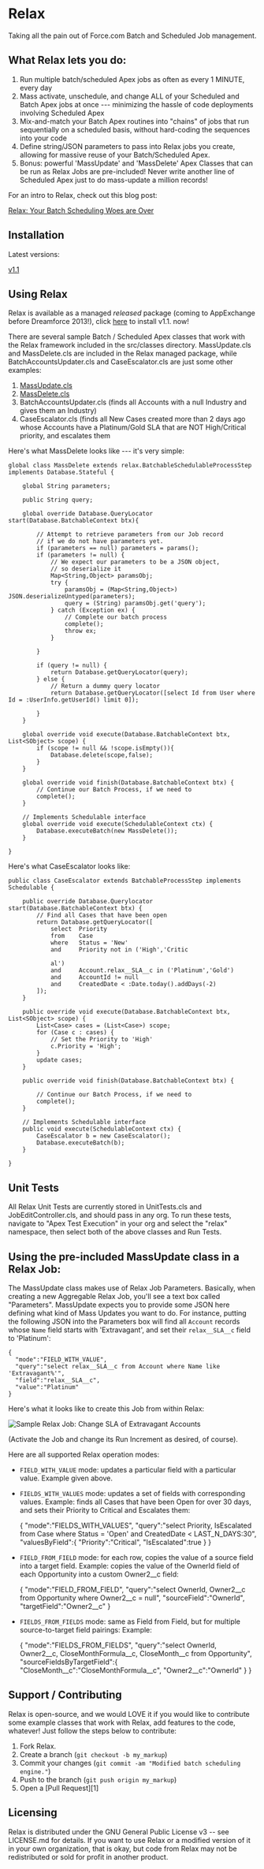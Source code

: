 Relax
=============

Taking all the pain out of Force.com Batch and Scheduled Job management.

What Relax lets you do:
-------

 1. Run multiple batch/scheduled Apex jobs as often as every 1 MINUTE, every day
 2. Mass activate, unschedule, and change ALL of your Scheduled and Batch Apex jobs at once --- minimizing the hassle of code deployments involving Scheduled Apex
 3. Mix-and-match your Batch Apex routines into "chains" of jobs that run sequentially on a scheduled basis, without hard-coding the sequences into your code
 4. Define string/JSON parameters to pass into Relax jobs you create, allowing for massive reuse of your Batch/Scheduled Apex.
 5. Bonus: powerful 'MassUpdate' and 'MassDelete' Apex Classes that can be run as Relax Jobs are pre-included! Never write another line of Scheduled Apex just to do mass-update a million records!

For an intro to Relax, check out this blog post:

[Relax: Your Batch Scheduling Woes are Over](http://zachelrath.wordpress.com/2012/06/28/relax-your-batch-scheduling-woes-are-over/)

Installation
-----------

Latest versions:

[v1.1](https://login.salesforce.com/packaging/installPackage.apexp?p0=04tE0000000ISIu)



Using Relax
------------

Relax is available as a managed *released* package (coming to AppExchange before Dreamforce 2013!), click [here](https://login.salesforce.com/packaging/installPackage.apexp?p0=04tE0000000ISIu) to install v1.1. now!

There are several sample Batch / Scheduled Apex classes that work with the Relax framework included in the src/classes directory. MassUpdate.cls and MassDelete.cls are included in the Relax managed package, while BatchAccountsUpdater.cls and CaseEscalator.cls are just some other examples:

1. [MassUpdate.cls](/src/classes/MassUpdate.cls)
2. [MassDelete.cls](/src/classes/MassDelete.cls)
3. BatchAccountsUpdater.cls (finds all Accounts with a null Industry and gives them an Industry)
4. CaseEscalator.cls (finds all New Cases created more than 2 days ago whose Accounts have a Platinum/Gold SLA that are NOT High/Critical priority, and escalates them

Here's what MassDelete looks like --- it's very simple:

    global class MassDelete extends relax.BatchableSchedulableProcessStep implements Database.Stateful {

		global String parameters;

		public String query;

		global override Database.QueryLocator start(Database.BatchableContext btx){

			// Attempt to retrieve parameters from our Job record
			// if we do not have parameters yet.
			if (parameters == null) parameters = params();
			if (parameters != null) {
				// We expect our parameters to be a JSON object,
				// so deserialize it
				Map<String,Object> paramsObj;
				try {
					paramsObj = (Map<String,Object>) JSON.deserializeUntyped(parameters);
					query = (String) paramsObj.get('query');
				} catch (Exception ex) {
					// Complete our batch process
					complete();
					throw ex;
				}	

			}

			if (query != null) {
				return Database.getQueryLocator(query);
			} else {
				// Return a dummy query locator
				return Database.getQueryLocator([select Id from User where Id = :UserInfo.getUserId() limit 0]);

			}	
		}

		global override void execute(Database.BatchableContext btx, List<SObject> scope) {
			if (scope != null && !scope.isEmpty()){
				Database.delete(scope,false);
			}	
		}

		global override void finish(Database.BatchableContext btx) {
			// Continue our Batch Process, if we need to
			complete();
		}

		// Implements Schedulable interface
		global override void execute(SchedulableContext ctx) {
			Database.executeBatch(new MassDelete());
		}

    }

Here's what CaseEscalator looks like:

	public class CaseEscalator extends BatchableProcessStep implements Schedulable {
	
		public override Database.Querylocator start(Database.BatchableContext btx) {
			// Find all Cases that have been open		
			return Database.getQueryLocator([
				select	Priority
				from	Case 
				where	Status = 'New'
				and		Priority not in ('High','Critic
				
				al')
				and		Account.relax__SLA__c in ('Platinum','Gold') 
				and		AccountId != null
				and		CreatedDate < :Date.today().addDays(-2) 
			]);
		}
	
		public override void execute(Database.BatchableContext btx, List<SObject> scope) {
			List<Case> cases = (List<Case>) scope;
			for (Case c : cases) {
				// Set the Priority to 'High'
				c.Priority = 'High';
			}
			update cases;
		}
	
		public override void finish(Database.BatchableContext btx) {
	
			// Continue our Batch Process, if we need to
			complete();
		}
	
		// Implements Schedulable interface
		public void execute(SchedulableContext ctx) {
			CaseEscalator b = new CaseEscalator();
			Database.executeBatch(b);
		}
	
	}

Unit Tests
-------

All Relax Unit Tests are currently stored in UnitTests.cls and JobEditController.cls, and should pass in any org. To run these tests, navigate to "Apex Test Execution" in your org and select the "relax" namespace, then select both of the above classes and Run Tests.

Using the pre-included MassUpdate class in a Relax Job:
-------
The MassUpdate class makes use of Relax Job Parameters. Basically, when creating a new Aggregable Relax Job, you'll see a text box called "Parameters". MassUpdate expects you to provide some JSON here defining what kind of Mass Updates you want to do. For instance, putting the following JSON into the Parameters box will find all `Account` records whose `Name` field starts with 'Extravagant', and set their `relax__SLA__c` field to 'Platinum':

    {
      "mode":"FIELD_WITH_VALUE",
      "query":"select relax__SLA__c from Account where Name like 'Extravagant%'",
      "field":"relax__SLA__c",
      "value":"Platinum"
    }

Here's what it looks like to create this Job from within Relax:

![Sample Relax Job: Change SLA of Extravagant Accounts](/images/ChangeSLAOfExtravagantAccounts.png)

(Activate the Job and change its Run Increment as desired, of course).

Here are all supported Relax operation modes:

 - `FIELD_WITH_VALUE` mode: updates a particular field with a particular value. Example given above.
 
 - `FIELDS_WITH_VALUES` mode: updates a set of fields with corresponding values. Example: finds all Cases that have been Open for over 30 days, and sets their Priority to Critical and Escalates them:
 
    {
      "mode":"FIELDS_WITH_VALUES",
      "query":"select Priority, IsEscalated from Case where Status = 'Open' and CreatedDate < LAST_N_DAYS:30",
      "valuesByField":{
         "Priority":"Critical",
         "IsEscalated":true
       }
    }
    
 - `FIELD_FROM_FIELD` mode: for each row, copies the value of a source field into a target field. Example: copies the value of the OwnerId field of each Opportunity into a custom Owner2__c field:
 
    {
      "mode":"FIELD_FROM_FIELD",
      "query":"select OwnerId, Owner2__c from Opportunity where Owner2__c = null",
      "sourceField":"OwnerId",
      "targetField":"Owner2__c"
    }    
 
 - `FIELDS_FROM_FIELDS` mode: same as Field from Field, but for multiple source-to-target field pairings: Example: 
 
    {
      "mode":"FIELDS_FROM_FIELDS",
      "query":"select OwnerId, Owner2__c, CloseMonthFormula__c, CloseMonth__c from Opportunity",
      "sourceFieldsByTargetField":{
         "CloseMonth__c":"CloseMonthFormula__c",
         "Owner2__c":"OwnerId"
      }
    }    

Support / Contributing
------------

Relax is open-source, and we would LOVE it if you would like to contribute some example classes that work with Relax, add features to the code, whatever! Just follow the steps below to contribute:

1. Fork Relax.
2. Create a branch (`git checkout -b my_markup`)
3. Commit your changes (`git commit -am "Modified batch scheduling engine."`)
4. Push to the branch (`git push origin my_markup`)
5. Open a [Pull Request][1]

Licensing
------------

Relax is distributed under the GNU General Public License v3 -- see LICENSE.md for details. If you want to use Relax or a modified version of it in your own organization, that is okay, but code from Relax may not be redistributed or sold for profit in another product. 